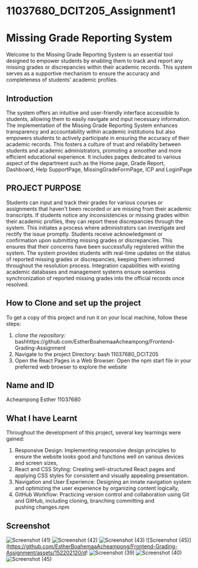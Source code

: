 # 11037680_DCIT205_Assignment1
# Missing Grade Reporting System 

Welcome to the Missing Grade Reporting System is an essential tool designed to empower students by enabling them to track and report any missing grades or discrepancies within their academic records. This system serves as a supportive mechanism to ensure the accuracy and completeness of students' academic profiles.

## Introduction

The system offers an intuitive and user-friendly interface accessible to students, allowing them to easily navigate and input necessary information. The implementation of the Missing Grade Reporting System enhances transparency and accountability within academic institutions but also empowers students to actively participate in ensuring the accuracy of their academic records. This fosters a culture of trust and reliability between students and academic administrators, promoting a smoother and more efficient educational experience. It includes pages dedicated  to various aspect of the department such as the Home page, Grade Report, Dashboard, Help SupportPage, MissingGradeFormPage, ICP and LoginPage

## PROJECT PURPOSE

Students can input and track their grades for various courses or assignments that haven't been recorded or are missing from their academic transcripts. If students notice any inconsistencies or missing grades within their academic profiles, they can report these discrepancies through the system. This initiates a process where administrators can investigate and rectify the issue promptly. Students receive acknowledgment or confirmation upon submitting missing grades or discrepancies. This ensures that their concerns have been successfully registered within the system. The system provides students with real-time updates on the status of reported missing grades or discrepancies, keeping them informed throughout the resolution process. Integration capabilities with existing academic databases and management systems ensure seamless synchronization of reported missing grades into the official records once resolved.

## How to Clone and set up the project

To get a copy of this project and run it on your local machine, follow these steps:
1. *clone the repository:*
   bashhttps://github.com/EstherBoahemaaAcheampong/Frontend-Grading-Assignment
2. Navigate to the project Directory: bash 11037680_DCIT205
3. Open the React Pages in a Web Browser: Open the npm start file in your preferred web browser to explore the website

## Name and ID
Acheampong Esther 11037680

## What I have Learnt 

Throughout the development of this project, several key learnings were gained:
1. Responsive Design: Implementing responsive design principles to ensure the website looks good and functions well on various devices and screen sizes,
2. React and CSS Styling: Creating well-structured React pages and applying CSS styles for consistent and visually appealing presentation.
3. Navigation and User Experience: Designing an innate navigation system and optimizing the user experience by organizing content logically,
4. GitHub Workflow: Practicing version control and collaboration using Git and GitHub, including cloning,
branching committing and pushing changes.npm


## Screenshot 

![Screenshot (41)](https://github.com/EstherBoahemaaAcheampong/Frontend-Grading-Assignment/assets/152202120/91caa816-4c28-45a8-b2a4-ee8e6fb70cbd)
![Screenshot (42)](https://github.com/EstherBoahemaaAcheampong/Frontend-Grading-Assignment/assets/152202120/eb427033-541c-4fa9-b3b5-d5ea8e11e3f9)
![Screenshot (43)](https://github.com/EstherBoahemaaAcheampong/Frontend-Grading-Assignment/assets/152202120/d592ab88-ced1-434b-9c0b-5b714a053545)
![Screenshot (45)](https://github.com/EstherBoahemaaAcheampong/Frontend-Grading-Assignment/assets/152202120/d!
![Screenshot (39)](https://github.com/EstherBoahemaaAcheampong/Frontend-Grading-Assignment/assets/152202120/3b9ec560-302f-4c09-ad85-39b5496bd636)
![Screenshot (40)](https://github.com/EstherBoahemaaAcheampong/Frontend-Grading-Assignment/assets/152202120/d378fe70-400a-4950-a28c-9aa0bb80cf0a)
![Screenshot (45)](https://github.com/EstherBoahemaaAcheampong/Frontend-Grading-Assignment/assets/152202120/57809954-d98c-4454-b4fe-3df3871fee24)
